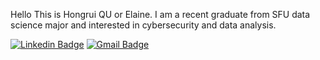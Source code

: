 Hello
This is Hongrui QU or Elaine. I am a recent graduate from SFU data science major and interested in cybersecurity and data analysis.



[![Linkedin Badge](https://img.shields.io/badge/-LinkedIn-blue?style=flat-square&logo=Linkedin&logoColor=white&link=https://www.linkedin.com/in/hongrui-qu-503044198)](https://www.linkedin.com/in/hongrui-qu-503044198)
[![Gmail Badge](https://img.shields.io/badge/-laineqh@gmail.com-c14438?style=flat-square&logo=Gmail&logoColor=white&link=mailto:laineqh@gmail.com)](mailto:laineqh@gmail.com)
